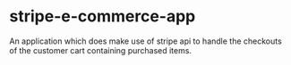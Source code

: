 # stripe-e-commerce-app
An application which does make use of stripe api to handle the checkouts of the customer cart containing purchased items.
